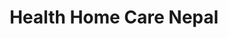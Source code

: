 ---
title: Health Home Care Nepal
order: 2
lastUpdated:
lat: 27.68346
long: 85.3034041
street_address: 521 Shikali Marga
location: Sanepa
ward: 9
palika: Lalitpur Metro
district: Lalitpur
province: Bagamati
type: Private
tel: 5541613 / +977-9841281688 / 9841404086
email: hhcn2012@gmail.com
website: https://healthhomecarenepal.com.np/
capacity:
occupancy:
cost_per_month:
---